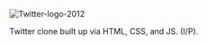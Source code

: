 ![Twitter-logo-2012](https://user-images.githubusercontent.com/127448521/224425210-3f2a8886-7abe-45cc-ad15-9138527596f9.png)



Twitter clone built up via HTML, CSS, and JS. (I/P).
